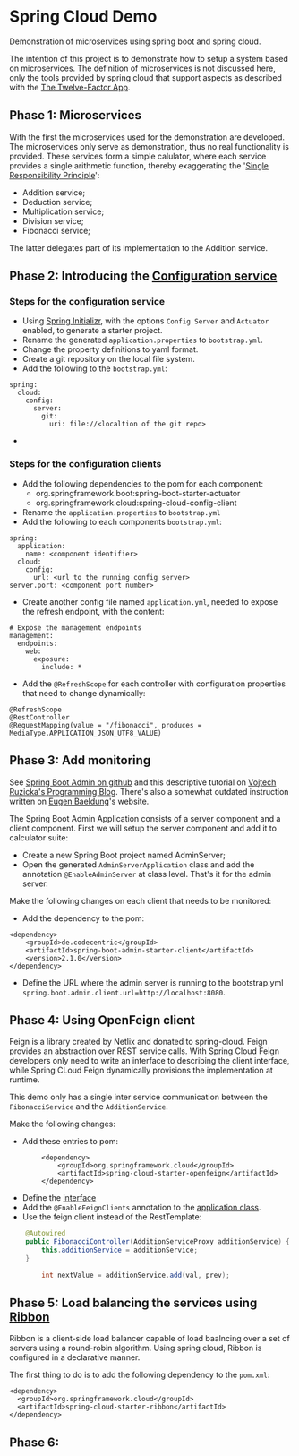 # Spring Cloud Demo
Demonstration of microservices using spring boot and spring cloud.

The intention of this project is to demonstrate how to setup a system based on microservices.
The definition of microservices is not discussed here, only the tools provided by spring cloud that support aspects as
described with the [The Twelve-Factor App](https://12factor.net/).

## Phase 1: Microservices

With the first the microservices used for the demonstration are developed.
The microservices only serve as demonstration, thus no real functionality is provided. These services form a simple 
calulator, where each service provides a single arithmetic function, thereby exaggerating the 
'[Single Responsibility Principle](https://en.wikipedia.org/wiki/Single_responsibility_principle)':

* Addition service;
* Deduction service;
* Multiplication service;
* Division service;
* Fibonacci service;

The latter delegates part of its implementation to the Addition service.

## Phase 2: Introducing the [Configuration service](https://cloud.spring.io/spring-cloud-config/)

### Steps for the configuration service
* Using [Spring Initializr](), with the options `Config Server` and `Actuator` enabled, to generate a starter project.
* Rename the generated `application.properties` to `bootstrap.yml`.
* Change the property definitions to yaml format.
* Create a git repository on the local file system.
* Add the following to the `bootstrap.yml`:
```
spring:
  cloud:
    config:
      server:
        git:
          uri: file://<localtion of the git repo>
```
*

### Steps for the configuration clients
* Add the following dependencies to the pom for each component:
  * org.springframework.boot:spring-boot-starter-actuator
  * org.springframework.cloud:spring-cloud-config-client
* Rename the `application.properties` to `bootstrap.yml`
* Add the following to each components `bootstrap.yml`:
```
spring:
  application:
    name: <component identifier>
  cloud:
    config:
      url: <url to the running config server>
server.port: <component port number>
```
* Create another config file named `application.yml`, needed to expose the refresh endpoint, with the content: 
```
# Expose the management endpoints
management:
  endpoints:
    web:
      exposure:
        include: *
```
* Add the `@RefreshScope` for each controller with configuration properties that need to change dynamically:
```
@RefreshScope
@RestController
@RequestMapping(value = "/fibonacci", produces = MediaType.APPLICATION_JSON_UTF8_VALUE)
``` 
## Phase 3: Add monitoring

See [Spring Boot Admin on github](https://github.com/codecentric/spring-boot-admin)
and this descriptive tutorial on [Vojtech Ruzicka's Programming Blog](https://www.vojtechruzicka.com/spring-boot-admin/).
There's also a somewhat outdated instruction written on [Eugen Baeldung](https://www.baeldung.com/spring-boot-admin)'s website.

The Spring Boot Admin Application consists of a server component and a client component.
First we will setup the server component and add it to calculator suite:
* Create a new Spring Boot project named AdminServer;
* Open the generated `AdminServerApplication` class and add the annotation `@EnableAdminServer` at class level.
That's it for the admin server.

Make the following changes on each client that needs to be monitored:
* Add the dependency to the pom:
```
<dependency>
    <groupId>de.codecentric</groupId>
    <artifactId>spring-boot-admin-starter-client</artifactId>
    <version>2.1.0</version>
</dependency>
```
* Define the URL where the admin server is running to the bootstrap.yml `spring.boot.admin.client.url=http://localhost:8080`.

## Phase 4: Using OpenFeign client
Feign is a library created by Netlix and donated to spring-cloud. Feign provides an abstraction over REST service calls.
With Spring Cloud Feign developers only need to write an interface to describing the client interface, while Spring CLoud Feign dynamically provisions the implementation at runtime.

This demo only has a single inter service communication between the `FibonacciService` and the `AdditionService`.

Make the following changes:
* Add these entries to pom:
```
        <dependency>
            <groupId>org.springframework.cloud</groupId>
            <artifactId>spring-cloud-starter-openfeign</artifactId>
        </dependency>
```
* Define the [interface](fibonacci-service/src/main/java/nl/dulsoft/demo/calculator/fibonacci/AdditionServiceProxy.java)
* Add the `@EnableFeignClients` annotation to the [application class](fibonacci-service/src/main/java/nl/dulsoft/demo/calculator/FibonacciApplication.java).
* Use the feign client instead of the RestTemplate:
```java
    @Autowired
    public FibonacciController(AdditionServiceProxy additionService) {
        this.additionService = additionService;
    }
    
        int nextValue = additionService.add(val, prev);
```
## Phase 5: Load balancing the services using [Ribbon](https://spring.io/guides/gs/client-side-load-balancing/)

Ribbon is a client-side load balancer capable of load baalncing over a set of servers using a round-robin algorithm.
Using spring cloud, Ribbon is configured in a declarative manner.

The first thing to do is to add the following dependency to the `pom.xml`:
```
<dependency>
  <groupId>org.springframework.cloud</groupId>
  <artifactId>spring-cloud-starter-ribbon</artifactId>
</dependency>
```

## Phase 6:
